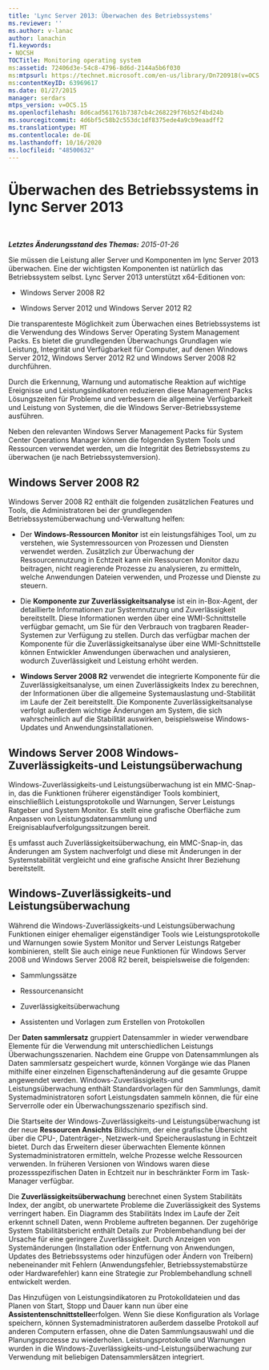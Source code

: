 ```yaml
---
title: 'Lync Server 2013: Überwachen des Betriebssystems'
ms.reviewer: ''
ms.author: v-lanac
author: lanachin
f1.keywords:
- NOCSH
TOCTitle: Monitoring operating system
ms:assetid: 72406d3e-54c8-4796-8d6d-2144a5b6f030
ms:mtpsurl: https://technet.microsoft.com/en-us/library/Dn720918(v=OCS.15)
ms:contentKeyID: 63969617
ms.date: 01/27/2015
manager: serdars
mtps_version: v=OCS.15
ms.openlocfilehash: 8d6cad561761b7387cb4c268229f76b52f4bd24b
ms.sourcegitcommit: 4d6bf5c58b2c553dc1df8375ede4a9cb9eaadff2
ms.translationtype: MT
ms.contentlocale: de-DE
ms.lasthandoff: 10/16/2020
ms.locfileid: "48500632"
---
```

# <a name="monitoring-operating-system-in-lync-server-2013"></a>Überwachen des Betriebssystems in lync Server 2013

<div data-xmlns="http://www.w3.org/1999/xhtml">

<div class="topic" data-xmlns="http://www.w3.org/1999/xhtml" data-msxsl="urn:schemas-microsoft-com:xslt" data-cs="https://msdn.microsoft.com/">

<div data-asp="https://msdn2.microsoft.com/asp">



</div>

<div id="mainSection">

<div id="mainBody">

<span> </span>

_**Letztes Änderungsstand des Themas:** 2015-01-26_

Sie müssen die Leistung aller Server und Komponenten im lync Server 2013 überwachen. Eine der wichtigsten Komponenten ist natürlich das Betriebssystem selbst. Lync Server 2013 unterstützt x64-Editionen von:

  - Windows Server 2008 R2

  - Windows Server 2012 und Windows Server 2012 R2

Die transparenteste Möglichkeit zum Überwachen eines Betriebssystems ist die Verwendung des Windows Server Operating System Management Packs. Es bietet die grundlegenden Überwachungs Grundlagen wie Leistung, Integrität und Verfügbarkeit für Computer, auf denen Windows Server 2012, Windows Server 2012 R2 und Windows Server 2008 R2 durchführen.

Durch die Erkennung, Warnung und automatische Reaktion auf wichtige Ereignisse und Leistungsindikatoren reduzieren diese Management Packs Lösungszeiten für Probleme und verbessern die allgemeine Verfügbarkeit und Leistung von Systemen, die die Windows Server-Betriebssysteme ausführen.

Neben den relevanten Windows Server Management Packs für System Center Operations Manager können die folgenden System Tools und Ressourcen verwendet werden, um die Integrität des Betriebssystems zu überwachen (je nach Betriebssystemversion).

<div>

## <a name="windows-server2008r2"></a>Windows Server 2008 R2

Windows Server 2008 R2 enthält die folgenden zusätzlichen Features und Tools, die Administratoren bei der grundlegenden Betriebssystemüberwachung und-Verwaltung helfen:

  - Der **Windows-Ressourcen Monitor** ist ein leistungsfähiges Tool, um zu verstehen, wie Systemressourcen von Prozessen und Diensten verwendet werden. Zusätzlich zur Überwachung der Ressourcennutzung in Echtzeit kann ein Ressourcen Monitor dazu beitragen, nicht reagierende Prozesse zu analysieren, zu ermitteln, welche Anwendungen Dateien verwenden, und Prozesse und Dienste zu steuern.

  - Die **Komponente zur Zuverlässigkeitsanalyse** ist ein in-Box-Agent, der detaillierte Informationen zur Systemnutzung und Zuverlässigkeit bereitstellt. Diese Informationen werden über eine WMI-Schnittstelle verfügbar gemacht, um Sie für den Verbrauch von tragbaren Reader-Systemen zur Verfügung zu stellen. Durch das verfügbar machen der Komponente für die Zuverlässigkeitsanalyse über eine WMI-Schnittstelle können Entwickler Anwendungen überwachen und analysieren, wodurch Zuverlässigkeit und Leistung erhöht werden.

  - **Windows Server 2008 R2** verwendet die integrierte Komponente für die Zuverlässigkeitsanalyse, um einen Zuverlässigkeits Index zu berechnen, der Informationen über die allgemeine Systemauslastung und-Stabilität im Laufe der Zeit bereitstellt. Die Komponente Zuverlässigkeitsanalyse verfolgt außerdem wichtige Änderungen am System, die sich wahrscheinlich auf die Stabilität auswirken, beispielsweise Windows-Updates und Anwendungsinstallationen.

</div>

<div>

## <a name="windows-server2008-windows-reliability-and-performance-monitor"></a>Windows Server 2008 Windows-Zuverlässigkeits-und Leistungsüberwachung

Windows-Zuverlässigkeits-und Leistungsüberwachung ist ein MMC-Snap-in, das die Funktionen früherer eigenständiger Tools kombiniert, einschließlich Leistungsprotokolle und Warnungen, Server Leistungs Ratgeber und System Monitor. Es stellt eine grafische Oberfläche zum Anpassen von Leistungsdatensammlung und Ereignisablaufverfolgungssitzungen bereit.

Es umfasst auch Zuverlässigkeitsüberwachung, ein MMC-Snap-in, das Änderungen am System nachverfolgt und diese mit Änderungen in der Systemstabilität vergleicht und eine grafische Ansicht Ihrer Beziehung bereitstellt.

</div>

<div>

## <a name="windows-reliability-and-performance-monitor"></a>Windows-Zuverlässigkeits-und Leistungsüberwachung

Während die Windows-Zuverlässigkeits-und Leistungsüberwachung Funktionen einiger ehemaliger eigenständiger Tools wie Leistungsprotokolle und Warnungen sowie System Monitor und Server Leistungs Ratgeber kombinieren, stellt Sie auch einige neue Funktionen für Windows Server 2008 und Windows Server 2008 R2 bereit, beispielsweise die folgenden:

  - Sammlungssätze

  - Ressourcenansicht

  - Zuverlässigkeitsüberwachung

  - Assistenten und Vorlagen zum Erstellen von Protokollen

Der **Daten sammlersatz** gruppiert Datensammler in wieder verwendbare Elemente für die Verwendung mit unterschiedlichen Leistungs Überwachungsszenarien. Nachdem eine Gruppe von Datensammlungen als Daten sammlersatz gespeichert wurde, können Vorgänge wie das Planen mithilfe einer einzelnen Eigenschaftenänderung auf die gesamte Gruppe angewendet werden. Windows-Zuverlässigkeits-und Leistungsüberwachung enthält Standardvorlagen für den Sammlungs, damit Systemadministratoren sofort Leistungsdaten sammeln können, die für eine Serverrolle oder ein Überwachungsszenario spezifisch sind.

Die Startseite der Windows-Zuverlässigkeits-und Leistungsüberwachung ist der neue **Ressourcen Ansichts** Bildschirm, der eine grafische Übersicht über die CPU-, Datenträger-, Netzwerk-und Speicherauslastung in Echtzeit bietet. Durch das Erweitern dieser überwachten Elemente können Systemadministratoren ermitteln, welche Prozesse welche Ressourcen verwenden. In früheren Versionen von Windows waren diese prozessspezifischen Daten in Echtzeit nur in beschränkter Form im Task-Manager verfügbar.

Die **Zuverlässigkeitsüberwachung** berechnet einen System Stabilitäts Index, der angibt, ob unerwartete Probleme die Zuverlässigkeit des Systems verringert haben. Ein Diagramm des Stabilitäts Index im Laufe der Zeit erkennt schnell Daten, wenn Probleme auftreten begannen. Der zugehörige System Stabilitätsbericht enthält Details zur Problembehandlung bei der Ursache für eine geringere Zuverlässigkeit. Durch Anzeigen von Systemänderungen (Installation oder Entfernung von Anwendungen, Updates des Betriebssystems oder hinzufügen oder Ändern von Treibern) nebeneinander mit Fehlern (Anwendungsfehler, Betriebssystemabstürze oder Hardwarefehler) kann eine Strategie zur Problembehandlung schnell entwickelt werden.

Das Hinzufügen von Leistungsindikatoren zu Protokolldateien und das Planen von Start, Stopp und Dauer kann nun über eine **Assistentenschnittstelle**erfolgen. Wenn Sie diese Konfiguration als Vorlage speichern, können Systemadministratoren außerdem dasselbe Protokoll auf anderen Computern erfassen, ohne die Daten Sammlungsauswahl und die Planungsprozesse zu wiederholen. Leistungsprotokolle und Warnungen wurden in die Windows-Zuverlässigkeits-und-Leistungsüberwachung zur Verwendung mit beliebigen Datensammlersätzen integriert.

</div>

</div>

<span> </span>

</div>

</div>

</div>

